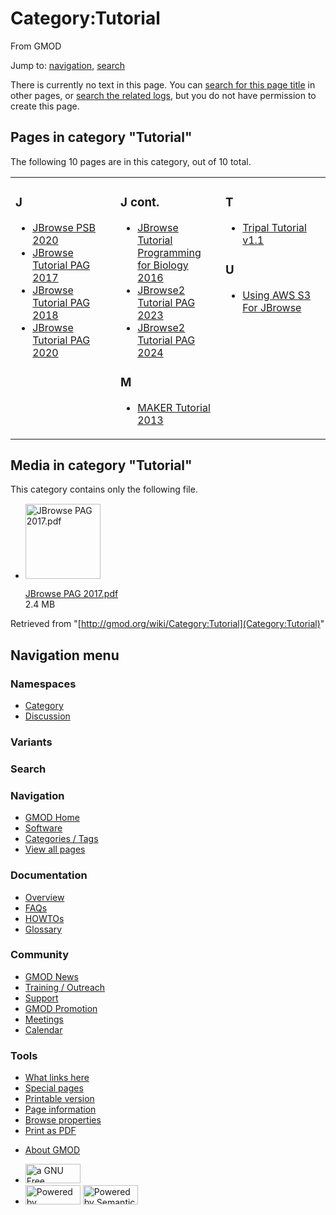 <div id="mw-page-base" class="noprint">

</div>

<div id="mw-head-base" class="noprint">

</div>

<div id="content" class="mw-body" role="main">

<span id="top"></span>

<div id="mw-js-message" style="display:none;">

</div>



# <span dir="auto">Category:Tutorial</span>

<div id="bodyContent">

<div id="siteSub">

From GMOD

</div>

<div id="contentSub">

</div>

<div id="jump-to-nav" class="mw-jump">

Jump to: [navigation](#mw-navigation), [search](#p-search)

</div>

<div id="mw-content-text">

<div class="noarticletext">

There is currently no text in this page. You can [search for this page
title](Special:Search/Tutorial "Special:Search/Tutorial") in other
pages, or <span class="plainlinks"><a
href="http://gmod.org/mediawiki/index.php?title=Special:Log&amp;page=Category:Tutorial"
class="external text" rel="nofollow">search the related logs</a></span>,
but you do not have permission to create this page.

</div>

<div lang="en" dir="ltr">

<div id="mw-pages">

## Pages in category "Tutorial"

The following 10 pages are in this category, out of 10 total.

<div class="mw-content-ltr" lang="en" dir="ltr">

<table style="width: 100%;">
<colgroup>
<col style="width: 33%" />
<col style="width: 33%" />
<col style="width: 33%" />
</colgroup>
<tbody>
<tr class="odd" style="vertical-align: top;">
<td style="width: 33.3%"><h3 id="j">J</h3>
<ul>
<li><a href="JBrowse_PSB_2020" title="JBrowse PSB 2020">JBrowse PSB
2020</a></li>
<li><a href="JBrowse_Tutorial_PAG_2017"
title="JBrowse Tutorial PAG 2017">JBrowse Tutorial PAG 2017</a></li>
<li><a href="JBrowse_Tutorial_PAG_2018"
title="JBrowse Tutorial PAG 2018">JBrowse Tutorial PAG 2018</a></li>
<li><a href="JBrowse_Tutorial_PAG_2020"
title="JBrowse Tutorial PAG 2020">JBrowse Tutorial PAG 2020</a></li>
</ul></td>
<td style="width: 33.3%"><h3 id="j-cont.">J cont.</h3>
<ul>
<li><a href="JBrowse_Tutorial_Programming_for_Biology_2016"
title="JBrowse Tutorial Programming for Biology 2016">JBrowse Tutorial
Programming for Biology 2016</a></li>
<li><a href="JBrowse2_Tutorial_PAG_2023"
title="JBrowse2 Tutorial PAG 2023">JBrowse2 Tutorial PAG 2023</a></li>
<li><a href="JBrowse2_Tutorial_PAG_2024"
title="JBrowse2 Tutorial PAG 2024">JBrowse2 Tutorial PAG 2024</a></li>
</ul>
<h3 id="m">M</h3>
<ul>
<li><a href="MAKER_Tutorial_2013" title="MAKER Tutorial 2013">MAKER
Tutorial 2013</a></li>
</ul></td>
<td style="width: 33.3%"><h3 id="t">T</h3>
<ul>
<li><a href="Tripal_Tutorial_v1.1" title="Tripal Tutorial v1.1">Tripal
Tutorial v1.1</a></li>
</ul>
<h3 id="u">U</h3>
<ul>
<li><a href="Using_AWS_S3_For_JBrowse"
title="Using AWS S3 For JBrowse">Using AWS S3 For JBrowse</a></li>
</ul></td>
</tr>
</tbody>
</table>

</div>

</div>

<div id="mw-category-media">

## Media in category "Tutorial"

This category contains only the following file.

- <div style="width: 155px">

  <div class="thumb" style="width: 150px;">

  <div style="margin:15px auto;">

  <a href="File:JBrowse_PAG_2017.pdf" class="image"><img
  src="../mediawiki/skins/common/images/icons/fileicon-pdf.png"
  width="120" height="120" alt="JBrowse PAG 2017.pdf" /></a>

  </div>

  </div>

  <div class="gallerytext">

  [JBrowse PAG
  2017.pdf](File:JBrowse_PAG_2017.pdf "File:JBrowse PAG 2017.pdf")  
  2.4 MB  

  </div>

  </div>

</div>

</div>

</div>

<div class="printfooter">

Retrieved from
"[http://gmod.org/wiki/Category:Tutorial](Category:Tutorial)"

</div>

<div id="catlinks" class="catlinks catlinks-allhidden">

</div>

<div class="visualClear">

</div>

</div>

</div>

<div id="mw-navigation">

## Navigation menu

<div id="mw-head">



<div id="left-navigation">

<div id="p-namespaces" class="vectorTabs" role="navigation"
aria-labelledby="p-namespaces-label">

### Namespaces

- <span id="ca-nstab-category"><a
  href="http://gmod.org/mediawiki/index.php?title=Category:Tutorial&amp;action=edit&amp;redlink=1"
  accesskey="c" title="View the category page [c]">Category</a></span>
- <span id="ca-talk"><a
  href="http://gmod.org/mediawiki/index.php?title=Category_talk:Tutorial&amp;action=edit&amp;redlink=1"
  accesskey="t"
  title="Discussion about the content page [t]">Discussion</a></span>

</div>

<div id="p-variants" class="vectorMenu emptyPortlet" role="navigation"
aria-labelledby="p-variants-label">

### 

### Variants[](#)

<div class="menu">

</div>

</div>

</div>

<div id="right-navigation">





</div>

<div id="p-search" role="search">

### Search

<div id="simpleSearch">

</div>

</div>

</div>

</div>

<div id="mw-panel">

<div id="p-logo" role="banner">

<a href="Main_Page"
style="background-image: url(../images/GMOD-cogs.png);"
title="Visit the main page"></a>

</div>

<div id="p-Navigation" class="portal" role="navigation"
aria-labelledby="p-Navigation-label">

### Navigation

<div class="body">

- <span id="n-GMOD-Home">[GMOD Home](Main_Page)</span>
- <span id="n-Software">[Software](GMOD_Components)</span>
- <span id="n-Categories-.2F-Tags">[Categories /
  Tags](Categories)</span>
- <span id="n-View-all-pages">[View all pages](Special:AllPages)</span>

</div>

</div>

<div id="p-Documentation" class="portal" role="navigation"
aria-labelledby="p-Documentation-label">

### Documentation

<div class="body">

- <span id="n-Overview">[Overview](Overview)</span>
- <span id="n-FAQs">[FAQs](Category:FAQ)</span>
- <span id="n-HOWTOs">[HOWTOs](Category:HOWTO)</span>
- <span id="n-Glossary">[Glossary](Glossary)</span>

</div>

</div>

<div id="p-Community" class="portal" role="navigation"
aria-labelledby="p-Community-label">

### Community

<div class="body">

- <span id="n-GMOD-News">[GMOD News](GMOD_News)</span>
- <span id="n-Training-.2F-Outreach">[Training /
  Outreach](Training_and_Outreach)</span>
- <span id="n-Support">[Support](Support)</span>
- <span id="n-GMOD-Promotion">[GMOD Promotion](GMOD_Promotion)</span>
- <span id="n-Meetings">[Meetings](Meetings)</span>
- <span id="n-Calendar">[Calendar](Calendar)</span>

</div>

</div>

<div id="p-tb" class="portal" role="navigation"
aria-labelledby="p-tb-label">

### Tools

<div class="body">

- <span id="t-whatlinkshere"><a href="Special:WhatLinksHere/Category:Tutorial" accesskey="j"
  title="A list of all wiki pages that link here [j]">What links here</a></span>
- <span id="t-specialpages"><a href="Special:SpecialPages" accesskey="q"
  title="A list of all special pages [q]">Special pages</a></span>
- <span id="t-print"><a
  href="http://gmod.org/mediawiki/index.php?title=Category:Tutorial&amp;printable=yes"
  rel="alternate" accesskey="p"
  title="Printable version of this page [p]">Printable version</a></span>
- <span id="t-info">[Page
  information](http://gmod.org/mediawiki/index.php?title=Category:Tutorial&action=info)</span>
- <span id="t-smwbrowselink"><a href="Special:Browse/Category:Tutorial" rel="smw-browse">Browse
  properties</a></span>
- <span id="t-pdf">[Print as
  PDF](http://gmod.org/mediawiki/index.php?title=Special:PdfPrint&page=Category:Tutorial)</span>

</div>

</div>

</div>

</div>

<div id="footer" role="contentinfo">

- <span id="footer-places-about">[About
  GMOD](GMOD:About "GMOD:About")</span>

<!-- -->

- <span id="footer-copyrightico">[<img src="http://www.gnu.org/graphics/gfdl-logo-small.png" width="88"
  height="31" alt="a GNU Free Documentation License" />](http://www.gnu.org/licenses/fdl-1.3.html)</span>
- <span id="footer-poweredbyico">[<img
  src="../mediawiki/skins/common/images/poweredby_mediawiki_88x31.png"
  width="88" height="31" alt="Powered by MediaWiki" />](http://www.mediawiki.org/)
  [<img
  src="../mediawiki/extensions/SemanticMediaWiki/resources/images/smw_button.png"
  width="88" height="31" alt="Powered by Semantic MediaWiki" />](https://www.semantic-mediawiki.org/wiki/Semantic_MediaWiki)</span>

<div style="clear:both">

</div>

</div>
